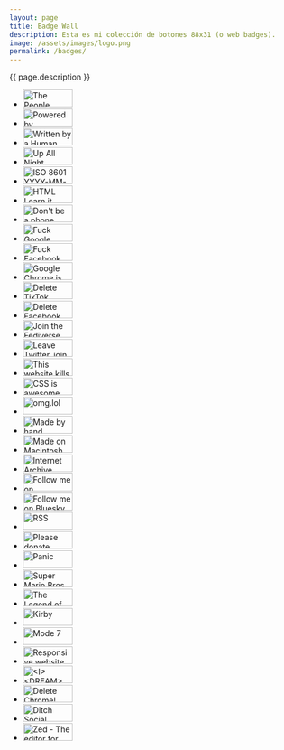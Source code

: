 ```yaml
---
layout: page
title: Badge Wall
description: Esta es mi colección de botones 88x31 (o web badges).
image: /assets/images/logo.png
permalink: /badges/
---
```


<p class="text-center">{{ page.description }}</p>

<ul class="list-inline">
<li class="list-inline-item mb-3">
<img class="web-badge" src="{{ site.url }}/assets/images/buttons/People-Pledge-Badge-Cream-Pink.svg" alt="The People Pledge" width="88" height="31">
</li>
<li class="list-inline-item mb-3">
<img class="web-badge" src="{{ site.url }}/assets/images/buttons/powered-by-echofeed-orange-large.svg" alt="Powered by EchoFeed" width="88" height="31">
</li>
<li class="list-inline-item mb-3">
<img class="web-badge" src="{{ site.url }}/assets/images/buttons/WrittenByAHuman_04.svg" alt="Written by a Human" width="88" height="31">
</li>
<li class="list-inline-item mb-3">
<img class="web-badge" src="{{ site.url }}/assets/images/buttons/upallnight.gif" alt="Up All Night" width="88" height="31">
</li>
<li class="list-inline-item mb-3">
<img class="web-badge" src="{{ site.url }}/assets/images/buttons/iso-8601-yyyy-mm-dd.webp" alt="ISO 8601 YYYY-MM-DD" width="88" height="31">
</li>
<li class="list-inline-item mb-3">
<img class="web-badge" src="{{ site.url }}/assets/images/buttons/html-learn-it-today.gif" alt="HTML Learn it today!" width="88" height="31">
</li>
<li class="list-inline-item mb-3">
<img class="web-badge" src="{{ site.url }}/assets/images/buttons/dont-be-a-phone-chump-get-a-computer.gif" alt="Don't be a phone chump! Get a computer!" width="88" height="31">
</li>
<li class="list-inline-item mb-3">
<img class="web-badge" src="{{ site.url }}/assets/images/buttons/fuck-google.gif" alt="Fuck Google" width="88" height="31">
</li>
<li class="list-inline-item mb-3">
<img class="web-badge" src="{{ site.url }}/assets/images/buttons/fuck-facebook.gif" alt="Fuck Facebook" width="88" height="31">
</li>
<li class="list-inline-item mb-3">
<img class="web-badge" src="{{ site.url }}/assets/images/buttons/google-chrome-is-evil.gif" alt="Google Chrome is Evil" width="88" height="31">
</li>
<li class="list-inline-item mb-3">
<img class="web-badge" src="{{ site.url }}/assets/images/buttons/delete-tiktok.gif" alt="Delete TikTok" width="88" height="31">
</li>
<li class="list-inline-item mb-3">
<img class="web-badge" src="{{ site.url }}/assets/images/buttons/delete-facebook-now.png" alt="Delete Facebook now!" width="88" height="31">
</li>
<li class="list-inline-item mb-3">
<img class="web-badge" src="{{ site.url }}/assets/images/buttons/join-the-fediverse.gif" alt="Join the Fediverse" width="88" height="31">
</li>
<li class="list-inline-item mb-3">
<img class="web-badge" src="{{ site.url }}/assets/images/buttons/leave-twitter-join-mastodon.gif" alt="Leave Twitter, join Mastodon" width="88" height="31">
</li>
<li class="list-inline-item mb-3">
<img class="web-badge" src="{{ site.url }}/assets/images/buttons/fascists-700x247.gif" alt="This website kills fascists" width="88" height="31">
</li>
<li class="list-inline-item mb-3">
<img class="web-badge" src="{{ site.url }}/assets/images/buttons/css-is-awesome.webp" alt="CSS is awesome" width="88" height="31">
</li>
<li class="list-inline-item mb-3">
<img class="web-badge" src="{{ site.url }}/assets/images/buttons/omglol.svg" alt="omg.lol" width="88" height="31">
</li>
<li class="list-inline-item mb-3">
<img class="web-badge" src="{{ site.url }}/assets/images/buttons/made-by-hand-animated.gif" alt="Made by hand" width="88" height="31">
</li>
<li class="list-inline-item mb-3">
<img class="web-badge" src="{{ site.url }}/assets/images/buttons/made-on-macintosh.gif" alt="Made on Macintosh" width="88" height="31">
</li>
<li class="list-inline-item mb-3">
<img class="web-badge" src="{{ site.url }}/assets/images/buttons/internet-archive.gif" alt="Internet Archive" width="88" height="31">
</li>
<li class="list-inline-item mb-3">
<img class="web-badge" src="{{ site.url }}/assets/images/buttons/mastodon.gif" alt="Follow me on Mastodon" width="88" height="31">
</li>
<li class="list-inline-item mb-3">
<img class="web-badge" src="{{ site.url }}/assets/images/buttons/bluesky.gif" alt="Follow me on Bluesky" width="88" height="31">
</li>
<li class="list-inline-item mb-3">
<img class="web-badge" src="{{ site.url }}/assets/images/buttons/rss.gif" alt="RSS" width="88" height="31">
</li>
<li class="list-inline-item mb-3">
<img class="web-badge" src="{{ site.url }}/assets/images/buttons/please-donate.gif" alt="Please donate" width="88" height="31">
</li>
<li class="list-inline-item mb-3">
<img class="web-badge" src="{{ site.url }}/assets/images/buttons/panic.gif" alt="Panic" width="88" height="31">
</li>
<li class="list-inline-item mb-3">
<img class="web-badge" src="{{ site.url }}/assets/images/buttons/super-mario-bros.gif" alt="Super Mario Bros." width="88" height="31">
</li>
<li class="list-inline-item mb-3">
<img class="web-badge" src="{{ site.url }}/assets/images/buttons/zelda.gif" alt="The Legend of Zelda" width="88" height="31">
</li>
<li class="list-inline-item mb-3">
<img class="web-badge" src="{{ site.url }}/assets/images/buttons/kirby.gif" alt="Kirby" width="88" height="31">
</li>
<li class="list-inline-item mb-3">
<img class="web-badge" src="{{ site.url }}/assets/images/buttons/mode-7.gif" alt="Mode 7" width="88" height="31">
</li>
<li class="list-inline-item mb-3">
<img class="web-badge" src="{{ site.url }}/assets/images/buttons/recy5OLShD-88.webp" alt="Responsive website" width="88" height="31">
</li>
<li class="list-inline-item mb-3">
<img class="web-badge" src="{{ site.url }}/assets/images/buttons/SB7qKziVzd-88.webp" alt="<I><DREAM><IN><HTML>" width="88" height="31">
</li>
<li class="list-inline-item mb-3">
<img class="web-badge" src="{{ site.url }}/assets/images/buttons/Y62zt7L8R4-88.webp" alt="Delete Chrome!" width="88" height="31">
</li>
<li class="list-inline-item mb-3">
<img class="web-badge" src="{{ site.url }}/assets/images/buttons/u_r0aXyVMa-88.webp" alt="Ditch Social Media Now!" width="88" height="31">
</li>
<li class="list-inline-item mb-3">
<img class="web-badge" src="{{ site.url }}/assets/images/buttons/zed.gif" alt="Zed - The editor for what's next" width="88" height="31">
</li>
</ul>
